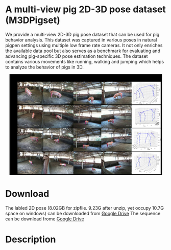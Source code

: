 # A multi-view pig 2D-3D pose dataset (M3DPigset)
  We provide a multi-view 2D-3D pig pose dataset that can be used for pig behavior analysis. This dataset was captured in various poses in natural pigpen settings using multiple low frame rate cameras. It not only enriches the available data pool but also serves as a benchmark for evaluating and advancing pig-specific 3D pose estimation techniques. The dataset contains various movements like running, walking and jumping which helps to analyze the behavior of pigs in 3D. 

<p align="center">
<img src="https://github.com/shirleyanan/M3DPigset/blob/main/images/Fig1.jpg" width="95%">
</p>

# Download
The labled 2D pose (8.02GB for zipflie. 9.23G after unzip, yet occupy 10.7G space on windows) can be downloaded from [Google Drive](https://drive.google.com/drive/folders/1RC2eLC0VJ-3wMhJj90IV0IsVjZSvO2I6)
The sequence can be download frome [Google Drive](https://drive.google.com/drive/folders/1RC2eLC0VJ-3wMhJj90IV0IsVjZSvO2I6)

# Description
